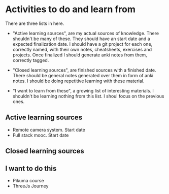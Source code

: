# Activities to do and learn from
There are three lists in here. 

- "Active learning sources", are my actual sources of knowledge. There shouldn't be many of these. They should have 
an start date and a expected finalization date. I should have a git project for each one, correctly named, 
with their own notes, cheatsheets, exercises and projects. Once finalized I should generate anki notes from them, 
correctly tagged.

- "Closed learning sources", are finished sources with a finished date. There should be general notes generated over 
them in form of anki notes. I should be doing repetitive learning with these material.

- "I want to learn from these", a growing list of interesting materials. I shouldn't be learning nothing from this list.
  I shoul focus on the previous ones.

## Active learning sources
- Remote camera system. Start date
- Full stack mooc. Start date

## Closed learning sources

## I want to do this
- Pikuma course
- ThreeJs Journey
